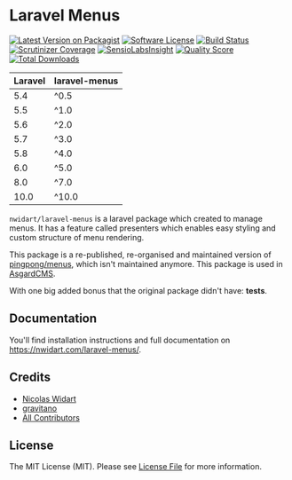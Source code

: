 # Laravel Menus

[![Latest Version on Packagist](https://img.shields.io/packagist/v/nwidart/laravel-menus.svg?style=flat-square)](https://packagist.org/packages/nwidart/laravel-menus)
[![Software License](https://img.shields.io/badge/license-MIT-brightgreen.svg?style=flat-square)](LICENSE.md)
[![Build Status](https://img.shields.io/travis/nWidart/laravel-menus/master.svg?style=flat-square)](https://travis-ci.org/nWidart/laravel-menus)
[![Scrutinizer Coverage](https://img.shields.io/scrutinizer/coverage/g/nWidart/laravel-menus.svg?style=flat-square)](https://scrutinizer-ci.com/g/nWidart/laravel-menus/?branch=master)
[![SensioLabsInsight](https://img.shields.io/sensiolabs/i/6b187410-e586-465f-a137-2d1fbf7ac724.svg?style=flat-square)](https://insight.sensiolabs.com/projects/6b187410-e586-465f-a137-2d1fbf7ac724)
[![Quality Score](https://img.shields.io/scrutinizer/g/nWidart/laravel-menus.svg?style=flat-square)](https://scrutinizer-ci.com/g/nWidart/laravel-menus)
[![Total Downloads](https://img.shields.io/packagist/dt/nwidart/laravel-menus.svg?style=flat-square)](https://packagist.org/packages/nwidart/laravel-menus)

| **Laravel**  |  **laravel-menus** |
|---|---|
| 5.4  | ^0.5  |
| 5.5  | ^1.0  |
| 5.6  | ^2.0  |
| 5.7  | ^3.0  |
| 5.8  | ^4.0  |
| 6.0  | ^5.0  |
| 8.0  | ^7.0  |
| 10.0  | ^10.0  |

`nwidart/laravel-menus` is a laravel package which created to manage menus. It has a feature called presenters which enables easy styling and custom structure of menu rendering.

This package is a re-published, re-organised and maintained version of [pingpong/menus](https://github.com/pingpong-labs/menus), which isn't maintained anymore. This package is used in [AsgardCMS](https://asgardcms.com/).

With one big added bonus that the original package didn't have: **tests**.

## Documentation

You'll find installation instructions and full documentation on https://nwidart.com/laravel-menus/.

## Credits

- [Nicolas Widart](https://github.com/nwidart)
- [gravitano](https://github.com/gravitano)
- [All Contributors](../../contributors)

## License

The MIT License (MIT). Please see [License File](LICENSE.md) for more information.
